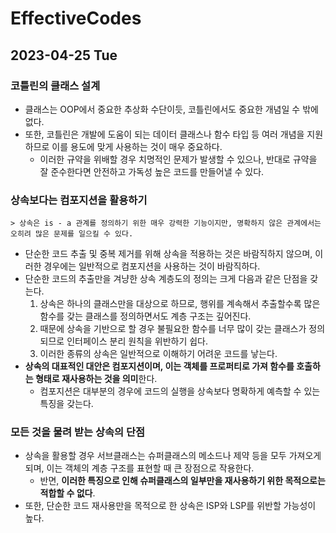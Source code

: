 # EffectiveCodes
## 2023-04-25 Tue
### 코틀린의 클래스 설계
* 클래스는 OOP에서 중요한 추상화 수단이듯, 코틀린에서도 중요한 개념일 수 밖에 없다.
* 또한, 코틀린은 개발에 도움이 되는 데이터 클래스나 함수 타입 등 여러 개념을 지원하므로 이를 용도에 맞게 사용하는 것이 매우 중요하다.
  * 이러한 규약을 위배할 경우 치명적인 문제가 발생할 수 있으나, 반대로 규약을 잘 준수한다면 안전하고 가독성 높은 코드를 만들어낼 수 있다.

### 상속보다는 컴포지션을 활용하기
```
> 상속은 is - a 관계를 정의하기 위한 매우 강력한 기능이지만, 명확하지 않은 관계에서는 오히려 많은 문제를 일으킬 수 있다.
```
* 단순한 코드 추출 및 중복 제거를 위해 상속을 적용하는 것은 바람직하지 않으며, 이러한 경우에는 일반적으로 컴포지션을 사용하는 것이 바람직하다.
* 단순한 코드의 추출만을 겨냥한 상속 계층도의 정의는 크게 다음과 같은 단점을 갖는다.
  1. 상속은 하나의 클래스만을 대상으로 하므로, 행위를 계속해서 추출할수록 많은 함수를 갖는 클래스를 정의하면서도 계층 구조는 깊어진다.
  2. 때문에 상속을 기반으로 할 경우 불필요한 함수를 너무 많이 갖는 클래스가 정의되므로 인터페이스 분리 원칙을 위반하기 쉽다.
  3. 이러한 종류의 상속은 일반적으로 이해하기 어려운 코드를 낳는다.
* **상속의 대표적인 대안은 컴포지션이며, 이는 객체를 프로퍼티로 가져 함수를 호출하는 형태로 재사용하는 것을 의미**한다.
  * 컴포지션은 대부분의 경우에 코드의 실행을 상속보다 명확하게 예측할 수 있는 특징을 갖는다.

### 모든 것을 물려 받는 상속의 단점
* 상속을 활용할 경우 서브클래스는 슈퍼클래스의 메소드나 제약 등을 모두 가져오게 되며, 이는 객체의 계층 구조를 표현할 때 큰 장점으로 작용한다.
    * 반면, **이러한 특징으로 인해 슈퍼클래스의 일부만을 재사용하기 위한 목적으로는 적합할 수 없다**.
* 또한, 단순한 코드 재사용만을 목적으로 한 상속은 ISP와 LSP를 위반할 가능성이 높다.